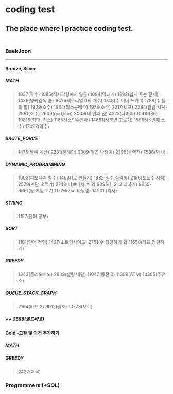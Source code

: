 # coding test <br>
## The place where I practice coding test. <br> <br>
### BaekJoon <hr>
#### Bronze, Silver <br>
##### MATH
> 1037(약수) 1085(직사각형에서 탈출) 1094(막대기) 1292(쉽게 푸는 문제) 1436(영화감독 숌) 1676(팩토리얼 0의 개수) 1748(수 이어 쓰기 1) 1789(수 들의 합) 1929(소수) 1934(최소공배수) 1978(소수) 2217(로프) 2284(알람 시계) 2581(소수) 2609(gcd,lcm) 3009(네 번째 점) 4375(나머지) 10610(30) 10818(최대, 최소) 11653(소인수분해) 14681(사분면 고르기) 15965(K번째 소수) 17427(약수) <br>
##### BRUTE_FORCE
> 1476(날짜 계산) 2231(분해합) 2309(일곱 난쟁이) 2798(블랙잭) 7586(덩치)<br>
##### DYNAMIC_PROGRAMMING
> 1003(피보나치 함수) 1463(1로 만들기) 1932(정수 삼각형) 2156(포도주 시식) 2579(계단 오르기) 2748(피보나치 수 2) 9095(1, 2, 3 더하기) 9655-9661(돌 게임 1-7) 11726(2xn 타일링) 14501 (퇴사)
##### STRING
> 1157(단어 공부)
##### SORT
> 1181(단어 정렬) 1427(소트인사이드) 2751(수 정렬하기 2) 11650(좌표 정렬하기)
##### GREEDY
> 1343(폴리오미노) 2839(설탕 배달) 11047(동전 0) 11399(ATM) 13305(주유소)
##### QUEUE_STACK_GRAPH
> 2164(카드 2) 9012(괄호) 10773(제로)
##### ++ 6588(골드바흐) <br>
#### Gold  -고찰 및 의견 추가하기 <br>
##### MATH
##### GREEDY
> 2437(저울)
### Programmers (+SQL)

